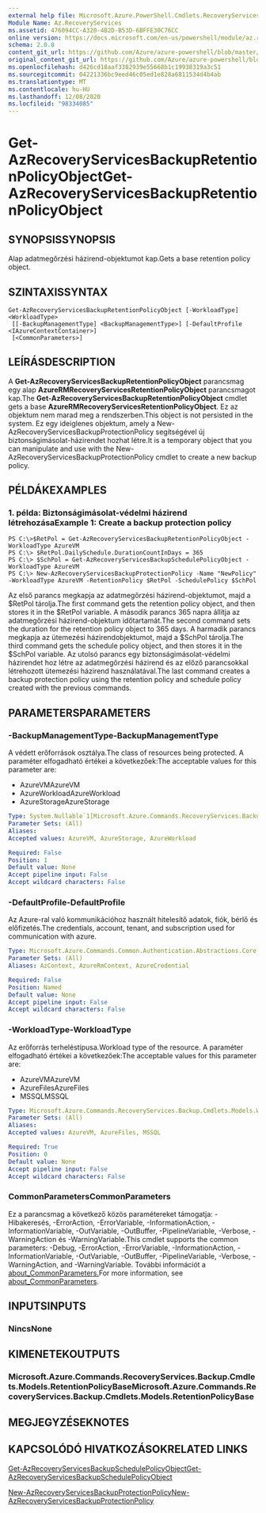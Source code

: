 ```yaml
---
external help file: Microsoft.Azure.PowerShell.Cmdlets.RecoveryServices.Backup.dll-Help.xml
Module Name: Az.RecoveryServices
ms.assetid: 476094CC-A320-4B2D-B53D-6BFFE30C76CC
online version: https://docs.microsoft.com/en-us/powershell/module/az.recoveryservices/get-azrecoveryservicesbackupretentionpolicyobject
schema: 2.0.0
content_git_url: https://github.com/Azure/azure-powershell/blob/master/src/RecoveryServices/RecoveryServices/help/Get-AzRecoveryServicesBackupRetentionPolicyObject.md
original_content_git_url: https://github.com/Azure/azure-powershell/blob/master/src/RecoveryServices/RecoveryServices/help/Get-AzRecoveryServicesBackupRetentionPolicyObject.md
ms.openlocfilehash: d426cd18aaf3382939e55668b1c19938319a3c51
ms.sourcegitcommit: 04221336bc9eed46c05ed1e828a6811534d4b4ab
ms.translationtype: MT
ms.contentlocale: hu-HU
ms.lasthandoff: 12/08/2020
ms.locfileid: "98334085"
---
```

# <span data-ttu-id="54164-101">Get-AzRecoveryServicesBackupRetentionPolicyObject</span><span class="sxs-lookup"><span data-stu-id="54164-101">Get-AzRecoveryServicesBackupRetentionPolicyObject</span></span>

## <span data-ttu-id="54164-102">SYNOPSIS</span><span class="sxs-lookup"><span data-stu-id="54164-102">SYNOPSIS</span></span>
<span data-ttu-id="54164-103">Alap adatmegőrzési házirend-objektumot kap.</span><span class="sxs-lookup"><span data-stu-id="54164-103">Gets a base retention policy object.</span></span>

## <span data-ttu-id="54164-104">SZINTAXIS</span><span class="sxs-lookup"><span data-stu-id="54164-104">SYNTAX</span></span>

```
Get-AzRecoveryServicesBackupRetentionPolicyObject [-WorkloadType] <WorkloadType>
 [[-BackupManagementType] <BackupManagementType>] [-DefaultProfile <IAzureContextContainer>]
 [<CommonParameters>]
```

## <span data-ttu-id="54164-105">LEÍRÁS</span><span class="sxs-lookup"><span data-stu-id="54164-105">DESCRIPTION</span></span>
<span data-ttu-id="54164-106">A **Get-AzRecoveryServicesBackupRetentionPolicyObject** parancsmag egy alap **AzureRMRecoveryServicesRetentionPolicyObject** parancsmagot kap.</span><span class="sxs-lookup"><span data-stu-id="54164-106">The **Get-AzRecoveryServicesBackupRetentionPolicyObject** cmdlet gets a base **AzureRMRecoveryServicesRetentionPolicyObject**.</span></span>
<span data-ttu-id="54164-107">Ez az objektum nem marad meg a rendszerben.</span><span class="sxs-lookup"><span data-stu-id="54164-107">This object is not persisted in the system.</span></span>
<span data-ttu-id="54164-108">Ez egy ideiglenes objektum, amely a New-AzRecoveryServicesBackupProtectionPolicy segítségével új biztonságimásolat-házirendet hozhat létre.</span><span class="sxs-lookup"><span data-stu-id="54164-108">It is a temporary object that you can manipulate and use with the New-AzRecoveryServicesBackupProtectionPolicy cmdlet to create a new backup policy.</span></span>

## <span data-ttu-id="54164-109">PÉLDÁK</span><span class="sxs-lookup"><span data-stu-id="54164-109">EXAMPLES</span></span>

### <span data-ttu-id="54164-110">1. példa: Biztonságimásolat-védelmi házirend létrehozása</span><span class="sxs-lookup"><span data-stu-id="54164-110">Example 1: Create a backup protection policy</span></span>
```
PS C:\>$RetPol = Get-AzRecoveryServicesBackupRetentionPolicyObject -WorkloadType AzureVM 
PS C:\> $RetPol.DailySchedule.DurationCountInDays = 365
PS C:\> $SchPol = Get-AzRecoveryServicesBackupSchedulePolicyObject -WorkloadType AzureVM 
PS C:\> New-AzRecoveryServicesBackupProtectionPolicy -Name "NewPolicy" -WorkloadType AzureVM -RetentionPolicy $RetPol -SchedulePolicy $SchPol
```

<span data-ttu-id="54164-111">Az első parancs megkapja az adatmegőrzési házirend-objektumot, majd a $RetPol tárolja.</span><span class="sxs-lookup"><span data-stu-id="54164-111">The first command gets the retention policy object, and then stores it in the $RetPol variable.</span></span>
<span data-ttu-id="54164-112">A második parancs 365 napra állítja az adatmegőrzési házirend-objektum időtartamát.</span><span class="sxs-lookup"><span data-stu-id="54164-112">The second command sets the duration for the retention policy object to 365 days.</span></span>
<span data-ttu-id="54164-113">A harmadik parancs megkapja az ütemezési házirendobjektumot, majd a $SchPol tárolja.</span><span class="sxs-lookup"><span data-stu-id="54164-113">The third command gets the schedule policy object, and then stores it in the $SchPol variable.</span></span>
<span data-ttu-id="54164-114">Az utolsó parancs egy biztonságimásolat-védelmi házirendet hoz létre az adatmegőrzési házirend és az előző parancsokkal létrehozott ütemezési házirend használatával.</span><span class="sxs-lookup"><span data-stu-id="54164-114">The last command creates a backup protection policy using the retention policy and schedule policy created with the previous commands.</span></span>

## <span data-ttu-id="54164-115">PARAMETERS</span><span class="sxs-lookup"><span data-stu-id="54164-115">PARAMETERS</span></span>

### <span data-ttu-id="54164-116">-BackupManagementType</span><span class="sxs-lookup"><span data-stu-id="54164-116">-BackupManagementType</span></span>
<span data-ttu-id="54164-117">A védett erőforrások osztálya.</span><span class="sxs-lookup"><span data-stu-id="54164-117">The class of resources being protected.</span></span> <span data-ttu-id="54164-118">A paraméter elfogadható értékei a következőek:</span><span class="sxs-lookup"><span data-stu-id="54164-118">The acceptable values for this parameter are:</span></span>
- <span data-ttu-id="54164-119">AzureVM</span><span class="sxs-lookup"><span data-stu-id="54164-119">AzureVM</span></span> 
- <span data-ttu-id="54164-120">AzureWorkload</span><span class="sxs-lookup"><span data-stu-id="54164-120">AzureWorkload</span></span>
- <span data-ttu-id="54164-121">AzureStorage</span><span class="sxs-lookup"><span data-stu-id="54164-121">AzureStorage</span></span>

```yaml
Type: System.Nullable`1[Microsoft.Azure.Commands.RecoveryServices.Backup.Cmdlets.Models.BackupManagementType]
Parameter Sets: (All)
Aliases:
Accepted values: AzureVM, AzureStorage, AzureWorkload

Required: False
Position: 1
Default value: None
Accept pipeline input: False
Accept wildcard characters: False
```

### <span data-ttu-id="54164-122">-DefaultProfile</span><span class="sxs-lookup"><span data-stu-id="54164-122">-DefaultProfile</span></span>
<span data-ttu-id="54164-123">Az Azure-ral való kommunikációhoz használt hitelesítő adatok, fiók, bérlő és előfizetés.</span><span class="sxs-lookup"><span data-stu-id="54164-123">The credentials, account, tenant, and subscription used for communication with azure.</span></span>

```yaml
Type: Microsoft.Azure.Commands.Common.Authentication.Abstractions.Core.IAzureContextContainer
Parameter Sets: (All)
Aliases: AzContext, AzureRmContext, AzureCredential

Required: False
Position: Named
Default value: None
Accept pipeline input: False
Accept wildcard characters: False
```

### <span data-ttu-id="54164-124">-WorkloadType</span><span class="sxs-lookup"><span data-stu-id="54164-124">-WorkloadType</span></span>
<span data-ttu-id="54164-125">Az erőforrás terheléstípusa.</span><span class="sxs-lookup"><span data-stu-id="54164-125">Workload type of the resource.</span></span> <span data-ttu-id="54164-126">A paraméter elfogadható értékei a következőek:</span><span class="sxs-lookup"><span data-stu-id="54164-126">The acceptable values for this parameter are:</span></span>
- <span data-ttu-id="54164-127">AzureVM</span><span class="sxs-lookup"><span data-stu-id="54164-127">AzureVM</span></span> 
- <span data-ttu-id="54164-128">AzureFiles</span><span class="sxs-lookup"><span data-stu-id="54164-128">AzureFiles</span></span>
- <span data-ttu-id="54164-129">MSSQL</span><span class="sxs-lookup"><span data-stu-id="54164-129">MSSQL</span></span>

```yaml
Type: Microsoft.Azure.Commands.RecoveryServices.Backup.Cmdlets.Models.WorkloadType
Parameter Sets: (All)
Aliases:
Accepted values: AzureVM, AzureFiles, MSSQL

Required: True
Position: 0
Default value: None
Accept pipeline input: False
Accept wildcard characters: False
```

### <span data-ttu-id="54164-130">CommonParameters</span><span class="sxs-lookup"><span data-stu-id="54164-130">CommonParameters</span></span>
<span data-ttu-id="54164-131">Ez a parancsmag a következő közös paramétereket támogatja: -Hibakeresés, -ErrorAction, -ErrorVariable, -InformationAction, -InformationVariable, -OutVariable, -OutBuffer, -PipelineVariable, -Verbose, -WarningAction és -WarningVariable.</span><span class="sxs-lookup"><span data-stu-id="54164-131">This cmdlet supports the common parameters: -Debug, -ErrorAction, -ErrorVariable, -InformationAction, -InformationVariable, -OutVariable, -OutBuffer, -PipelineVariable, -Verbose, -WarningAction, and -WarningVariable.</span></span> <span data-ttu-id="54164-132">További információt a [about_CommonParameters.](http://go.microsoft.com/fwlink/?LinkID=113216)</span><span class="sxs-lookup"><span data-stu-id="54164-132">For more information, see [about_CommonParameters](http://go.microsoft.com/fwlink/?LinkID=113216).</span></span>

## <span data-ttu-id="54164-133">INPUTS</span><span class="sxs-lookup"><span data-stu-id="54164-133">INPUTS</span></span>

### <span data-ttu-id="54164-134">Nincs</span><span class="sxs-lookup"><span data-stu-id="54164-134">None</span></span>

## <span data-ttu-id="54164-135">KIMENETEK</span><span class="sxs-lookup"><span data-stu-id="54164-135">OUTPUTS</span></span>

### <span data-ttu-id="54164-136">Microsoft.Azure.Commands.RecoveryServices.Backup.Cmdlets.Models.RetentionPolicyBase</span><span class="sxs-lookup"><span data-stu-id="54164-136">Microsoft.Azure.Commands.RecoveryServices.Backup.Cmdlets.Models.RetentionPolicyBase</span></span>

## <span data-ttu-id="54164-137">MEGJEGYZÉSEK</span><span class="sxs-lookup"><span data-stu-id="54164-137">NOTES</span></span>

## <span data-ttu-id="54164-138">KAPCSOLÓDÓ HIVATKOZÁSOK</span><span class="sxs-lookup"><span data-stu-id="54164-138">RELATED LINKS</span></span>

[<span data-ttu-id="54164-139">Get-AzRecoveryServicesBackupSchedulePolicyObject</span><span class="sxs-lookup"><span data-stu-id="54164-139">Get-AzRecoveryServicesBackupSchedulePolicyObject</span></span>](./Get-AzRecoveryServicesBackupSchedulePolicyObject.md)

[<span data-ttu-id="54164-140">New-AzRecoveryServicesBackupProtectionPolicy</span><span class="sxs-lookup"><span data-stu-id="54164-140">New-AzRecoveryServicesBackupProtectionPolicy</span></span>](./New-AzRecoveryServicesBackupProtectionPolicy.md)


